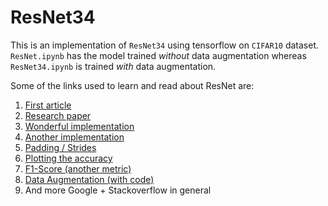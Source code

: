 # ResNet34

This is an implementation of `ResNet34` using tensorflow on `CIFAR10` dataset.
`ResNet.ipynb` has the model trained _without_ data augmentation whereas `ResNet34.ipynb` is trained _with_ data augmentation.

Some of the links used to learn and read about ResNet are:

1. [First article](https://towardsdatascience.com/introduction-to-resnets-c0a830a288a4)
2. [Research paper](https://arxiv.org/pdf/1512.03385.pdf)
3. [Wonderful implementation](https://gist.github.com/mjdietzx/0cb95922aac14d446a6530f87b3a04ce)
4. [Another implementation](https://colab.research.google.com/github/jeffheaton/t81_558_deep_learning/blob/master/t81_558_class_06_3_resnet.ipynb#scrollTo=ZyJdYNTDmp9P)
5. [Padding / Strides](https://towardsdatascience.com/covolutional-neural-network-cb0883dd6529)
6. [Plotting the accuracy](https://stackoverflow.com/questions/59336899/which-loss-function-and-metrics-to-use-for-multi-label-classification-with-very)
7. [F1-Score (another metric)](https://towardsdatascience.com/multi-class-metrics-made-simple-part-ii-the-f1-score-ebe8b2c2ca1)
8. [Data Augmentation (with code)](https://keras.io/zh/examples/cifar10_resnet/)
9. And more Google + Stackoverflow in general